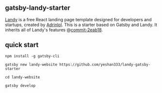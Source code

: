 <!--
 * @Author: yeshan333
 * @Date: 2021-03-23 10:38:52
 * @GitHub: https://github.com/yeshan333
 * @Contact: yeshan1329441308@gmail.com
 * @License: MIT
 * @LastEditTime: 2021-03-23 11:11:54
-->

## gatsby-landy-starter

[Landy](https://landy-web.netlify.app/) is a free React landing page template designed for developers and startups, created by [Adrinlol](https://github.com/Adrinlol). This is a starter based on Gatsby and Landy. It inherits all of Landy's features @[commit-2eab18](https://github.com/Adrinlol/landy-react-template/tree/2eab182a4a658a69157544a4e4005444eb47bea7).

## quick start

```shell
npm install -g gatsby-cli

gatsby new landy-website https://github.com/yeshan333/landy-gatsby-starter

cd landy-website

gatsby develop
```


